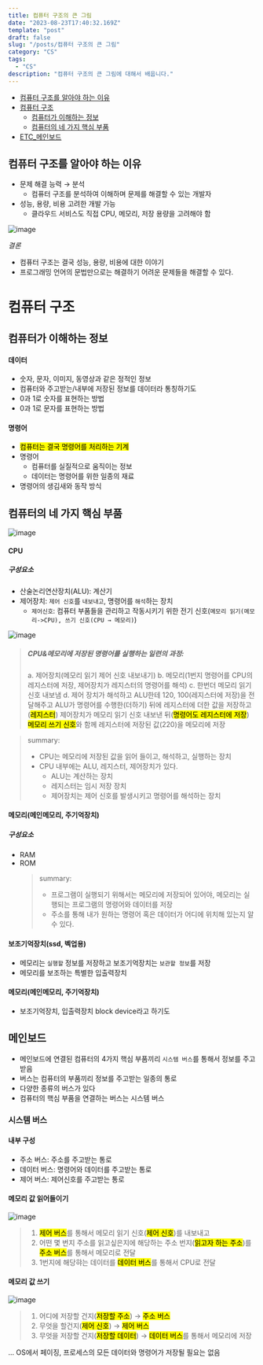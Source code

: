 ```yaml
---
title: 컴퓨터 구조의 큰 그림
date: "2023-08-23T17:40:32.169Z"
template: "post"
draft: false
slug: "/posts/컴퓨터 구조의 큰 그림"
category: "CS"
tags:
  - "CS"
description: "컴퓨터 구조의 큰 그림에 대해서 배웁니다."
---
```


- [컴퓨터 구조를 알아야 하는 이유](#컴퓨터-구조를-알아야-하는-이유)
- [컴퓨터 구조](#컴퓨터-구조)
  - [컴퓨터가 이해하는 정보](#컴퓨터가-이해하는-정보)
  - [컴퓨터의 네 가지 핵심 부품](#컴퓨터의-네-가지-핵심-부품)
- [ETC\_메인보드](#메인보드)

## 컴퓨터 구조를 알아야 하는 이유

- 문제 해결 능력 → 분석
  - 컴퓨터 구조를 분석하여 이해하며 문제를 해결할 수 있는 개발자
- 성능, 용량, 비용 고려한 개발 가능
  - 클라우드 서비스도 직접 CPU, 메모리, 저장 용량을 고려해야 함

![image](https://github.com/dltlaos11/dltlaos11.github.io/assets/74396128/d9e26639-a87c-480f-ac69-09159220029b)

_결론_

- 컴퓨터 구조는 결국 성능, 용량, 비용에 대한 이야기
- 프로그래밍 언어의 문법만으로는 해결하기 어려운 문제들을 해결할 수 있다.

# 컴퓨터 구조

## 컴퓨터가 이해하는 정보

#### 데이터

- 숫자, 문자, 이미지, 동영상과 같은 정적인 정보
- 컴퓨터와 주고받는/내부에 저장된 정보를 데이터라 통칭하기도
- 0과 1로 숫자를 표현하는 방법
- 0과 1로 문자를 표현하는 방법

#### 명령어

- <Mark>컴퓨터는 결국 명령어를 처리하는 기계
- 명령어
  - 컴퓨터를 실질적으로 움직이는 정보
  - 데이터는 명령어를 위한 일종의 재료
- 명령어의 생김새와 동작 방식

## 컴퓨터의 네 가지 핵심 부품

![image](https://github.com/dltlaos11/dltlaos11.github.io/assets/74396128/9ce1051b-2518-43db-a546-51e30d9a4699)

#### CPU

##### 구성요소

- 산술논리연산장치(ALU): 계산기
- 제어장치: `제어 신호`를 `내보내고`, 명령어를 `해석`하는 장치
  - `제어신호`: 컴퓨터 부품들을 관리하고 작동시키기 위한 전기 신호(`메모리 읽기(메모리->CPU), 쓰기 신호(CPU → 메모리)`)

![image](https://github.com/dltlaos11/dltlaos11.github.io/assets/74396128/76cc95ce-09b4-4ca9-b2f4-c0929e98daf4)

> ##### CPU&메모리에 저장된 명령어를 실행하는 일련의 과정:
>
> a. 제어장치(메모리 읽기 제어 신호 내보내기)
> b. 메모리(1번지 명령어를 CPU의 레지스터에 저장, 제어장치가 레지스터의 명령어를 해석)
> c. 한번더 메모리 읽기 신호 내보냄
> d. 제어 장치가 해석하고 ALU한테 120, 100(레지스터에 저장)을 전달해주고 ALU가 명령어를 수행한(더하기) 뒤에 레지스터에 더한 값을 저장하고(<Mark>레지스터</Mark>) 제어장치가 메모리 읽기 신호 내보낸 뒤(<Mark>명령어도 레지스터에 저장</Mark>) <Mark>메모리 쓰기 신호</Mark>와 함께 레지스터에 저장된 값(220)을 메모리에 저장

> summary:
>
> - CPU는 메모리에 저장된 값을 읽어 들이고, 해석하고, 실행하는 장치
> - CPU 내부에는 ALU, 레지스터, 제어장치가 있다.
>   - ALU는 계산하는 장치
>   - 레지스터는 임시 저장 장치
>   - 제어장치는 제어 신호를 발생시키고 명령어를 해석하는 장치

<!-- <figure>
	<blockquote>
        dsdas
		<footer>
			<cite>— Josef Mueller-Brockmann</cite>
		</footer>
	</blockquote>
</figure> -->

#### 메모리(메인메모리, 주기억장치)

##### 구성요소

- RAM
- ROM
  > summary:
  >
  > - 프로그램이 실행되기 위해서는 메모리에 저장되어 있어야, 메모리는 실행되는 프로그램의 명령어와 데이터를 저장
  > - 주소를 통해 내가 원하는 명령어 혹은 데이터가 어디에 위치해 있는지 알 수 있다.

#### 보조기억장치(ssd, 벡업용)

- 메모리는 `실행할` 정보를 저장하고 보조기억장치는 `보관할 정보`를 저장
- 메모리를 보조하는 특별한 입출력장치

#### 메모리(메인메모리, 주기억장치)

- 보조기억장치, 입출력장치 block device라고 하기도

## 메인보드

- 메인보드에 연결된 컴퓨터의 4가지 핵심 부품끼리 `시스템 버스`를 통해서 정보를 주고받음
- 버스는 컴퓨터의 부품끼리 정보를 주고받는 일종의 통로
- 다양한 종류의 버스가 있다
- 컴퓨터의 핵심 부품을 연결하는 버스는 시스템 버스

### 시스템 버스

#### 내부 구성

- 주소 버스: 주소를 주고받는 통로
- 데이터 버스: 명령어와 데이터를 주고받는 통로
- 제어 버스: 제어신호를 주고받는 통로

#### 메모리 값 읽어들이기

![image](https://github.com/dltlaos11/dltlaos11.github.io/assets/74396128/dfd8354a-913c-4aab-b0c5-b155351f192d)

> 1.  <Mark>제어 버스</Mark>를 통해서 메모리 읽기 신호(<Mark>제어 신호</Mark>)를 내보내고
> 2.  어떤 몇 번지 주소를 읽고싶은지에 해당하는 주소 번지(<Mark>읽고자 하는 주소</Mark>)를 <Mark>주소 버스</Mark>를 통해서 메모리로 전달
> 3.  1번지에 해당햐는 데이터를 <Mark>데이터 버스</Mark>를 통해서 CPU로 전달

#### 메모리 값 쓰기

![image](https://github.com/dltlaos11/dltlaos11.github.io/assets/74396128/91676f45-bb0b-4d4d-a8e3-fe5a19f36658)

> 1.  어디에 저장할 건지(<Mark>저장할 주소</Mark>) → <Mark>주소 버스</Mark>
> 2.  무엇을 할건지(<Mark>제어 신호</Mark>) → <Mark>제어 버스</Mark>
> 3.  무엇을 저장할 건지(<Mark>저장할 데이터</Mark>) → <Mark>데이터 버스</Mark>를 통해서 메모리에 저장

... OS에서 페이징, 프로세스의 모든 데이터와 명령어가 저장될 필요는 없음

